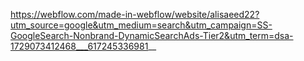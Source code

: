 https://webflow.com/made-in-webflow/website/alisaeed22?utm_source=google&utm_medium=search&utm_campaign=SS-GoogleSearch-Nonbrand-DynamicSearchAds-Tier2&utm_term=dsa-1729073412468___617245336981__
